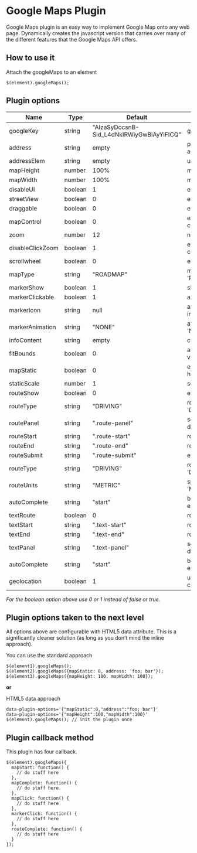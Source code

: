 Google Maps Plugin
=====================
Google Maps plugin is an easy way to implement Google Map onto any web page. Dynamically creates the javascript version that carries over many of the different features that the Google Maps API offers.

## How to use it
Attach the googleMaps to an element
```
$(element).googleMaps();
```

## Plugin options
<table>
  <thead>
    <tr>
      <th>Name</th>
      <th>Type</th>
      <th>Default</th>
      <th>Description</th>
    </tr>
  </thead>
  <tbody>
    <tr>
      <td>googleKey</td>
      <td>string</td>
      <td>"AIzaSyDocsnB-Sid_L4dNkIRWiyGwBiAyYiFICQ"</td>
      <td>google key is needed for static map</td>
    </tr>
    <tr>
      <td>address</td>
      <td>string</td>
      <td>empty</td>
      <td>pass single or multiple address. spilt multiple address with ';'</td>
    </tr>
    <tr>
      <td>addressElem</td>
      <td>string</td>
      <td>empty</td>
      <td>use to select the address element</td>
    </tr>
    <tr>
      <td>mapHeight</td>
      <td>number</td>
      <td>100%</td>
      <td>map canvas height</td>
    </tr>
    <tr>
      <td>mapWidth</td>
      <td>number</td>
      <td>100%</td>
      <td>map canvas width</td>
    </tr>
    <tr>
      <td>disableUI</td>
      <td>boolean</td>
      <td>1</td>
      <td>enables/disables default google map ui</td>
    </tr>
    <tr>
      <td>streetView</td>
      <td>boolean</td>
      <td>0</td>
      <td>enables/disables street view control on map</td>
    </tr>
    <tr>
      <td>draggable</td>
      <td>boolean</td>
      <td>0</td>
      <td>enables/disables map to be draggable</td>
    </tr>
    <tr>
      <td>mapControl</td>
      <td>boolean</td>
      <td>0</td>
      <td>enables/disables upper right hand corner control on map</td>
    </tr>
    <tr>
      <td>zoom</td>
      <td>number</td>
      <td>12</td>
      <td>number lower zoom. higher number zoom</td>
    </tr>
    <tr>
      <td>disableClickZoom</td>
      <td>boolean</td>
      <td>1</td>
      <td>enables/disables zoom and center on double click</td>
    </tr>
    <tr>
      <td>scrollwheel</td>
      <td>boolean</td>
      <td>0</td>
      <td>enables/disables zoom with scrollwheel</td>
    </tr>
    <tr>
      <td>mapType</td>
      <td>string</td>
      <td>"ROADMAP"</td>
      <td>map type to render. 'ROADMAP','TERRAIN','SATELLITE','HYBRID'</td>
    </tr>
    <tr>
      <td>markerShow</td>
      <td>boolean</td>
      <td>1</td>
      <td>show/hide map marker</td>
    </tr>
    <tr>
      <td>markerClickable</td>
      <td>boolean</td>
      <td>1</td>
      <td>allow marker to be clickable</td>
    </tr>
    <tr>
      <td>markerIcon</td>
      <td>string</td>
      <td>null</td>
      <td>add custom icon image for marker base on img url</td>
    </tr>
    <tr>
      <td>markerAnimation</td>
      <td>string</td>
      <td>"NONE"</td>
      <td>animations that can be played on a marker. 'NONE', 'BOUNCE', 'DROP'</td>
    </tr>
    <tr>
      <td>infoContent</td>
      <td>string</td>
      <td>empty</td>
      <td>create an info window with the given content</td>
    </tr>
    <tr>
      <td>fitBounds</td>
      <td>boolean</td>
      <td>0</td>
      <td>adjust map zoom to fit all markers into map viewport</td>
    </tr>
    <tr>
      <td>mapStatic</td>
      <td>boolean</td>
      <td>0</td>
      <td>embed a static google map image. if true map height and width needs to be define</td>
    </tr>
    <tr>
      <td>staticScale</td>
      <td>number</td>
      <td>1</td>
      <td>scale (zoom) the image to improve legibility</td>
    </tr>
    <tr>
      <td>routeShow</td>
      <td>boolean</td>
      <td>0</td>
      <td>enables/disables map routes</td>
    </tr>
    <tr>
      <td>routeType</td>
      <td>string</td>
      <td>"DRIVING"</td>
      <td>route travel type. 'DRIVING','WALKING','BICYCLING','TRANSIT'</td>
    </tr>
    <tr>
      <td>routePanel</td>
      <td>string</td>
      <td>".route-panel"</td>
      <td>select element to use as directions panel to display route info</td>
    </tr>
    <tr>
      <td>routeStart</td>
      <td>string</td>
      <td>".route-start"</td>
      <td>route starting point</td>
    </tr>
    <tr>
      <td>routeEnd</td>
      <td>string</td>
      <td>".route-end"</td>
      <td>route ending point</td>
    </tr>
    <tr>
      <td>routeSubmit</td>
      <td>string</td>
      <td>".route-submit"</td>
      <td>element use to submit route</td>
    </tr>
    <tr>
      <td>routeType</td>
      <td>string</td>
      <td>"DRIVING"</td>
      <td>route travel type. 'DRIVING','WALKING','BICYCLING','TRANSIT'</td>
    </tr>
    <tr>
      <td>routeUnits</td>
      <td>string</td>
      <td>"METRIC"</td>
      <td>specifies route distance in units 'IMPERIAL' or 'METRIC'</td>
    </tr>
    <tr>
      <td>autoComplete</td>
      <td>string</td>
      <td>"start"</td>
      <td>bind google map auto complete to input element 'start' || 'end' || 'both'</td>
    </tr>
    <tr>
      <td>textRoute</td>
      <td>boolean</td>
      <td>0</td>
      <td>route text html only</td>
    </tr>
    <tr>
      <td>textStart</td>
      <td>string</td>
      <td>".text-start"</td>
      <td>route text html starting point</td>
    </tr>
    <tr>
      <td>textEnd</td>
      <td>string</td>
      <td>".text-end"</td>
      <td>route text html ending point</td>
    </tr>
    <tr>
      <td>textPanel</td>
      <td>string</td>
      <td>".text-panel"</td>
      <td>select element to use as directions panel to display route text</td>
    </tr>
    <tr>
      <td>autoComplete</td>
      <td>string</td>
      <td>"start"</td>
      <td>bind google map auto complete to input element 'start' || 'end' || 'both'</td>
    </tr>
    <tr>
      <td>geolocation</td>
      <td>boolean</td>
      <td>1</td>
      <td>use browser geolocation lookup if google clientlocation null</td>
    </tr>
  </tbody>
</table>
<i>For the boolean option above use 0 or 1 instead of false or true.</i>

## Plugin options taken to the next level
All options above are configurable with HTML5 data attribute. This is a significantly cleaner solution (as long as you don’t mind the inline approach).

You can use the standard approach
```
$(element1).googleMaps();
$(element2).googleMaps({mapStatic: 0, address: 'foo; bar'});
$(element3).googleMaps({mapHeight: 100, mapWidth: 100});
```
<strong>or</strong>

HTML5 data approach
```
data-plugin-options='{"mapStatic":0,"address":"foo; bar"}'
data-plugin-options='{"mapHeight":100,"mapWidth":100}'
$(element).googleMaps(); // init the plugin once
```

## Plugin callback method
This plugin has four callback.
```
$(element).googleMaps({
  mapStart: function() {
    // do stuff here
  },
  mapComplete: function() {
    // do stuff here
  },
  mapClick: function() {
    // do stuff here
  },
  markerClick: function() {
    // do stuff here
  },
  routeComplete: function() {
    // do stuff here
  }
});
```